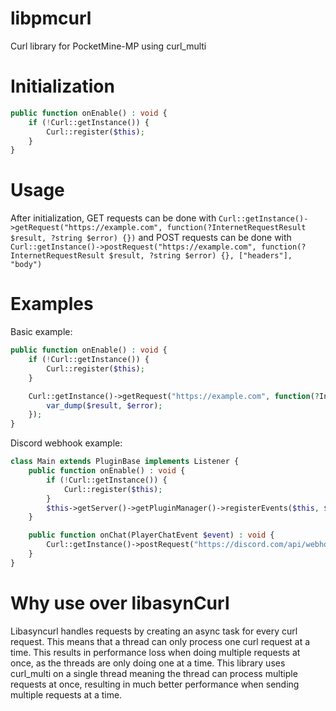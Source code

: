# libpmcurl
Curl library for PocketMine-MP using curl_multi

# Initialization

```php
public function onEnable() : void {
	if (!Curl::getInstance()) {
		Curl::register($this);
	}
}
```

# Usage

After initialization, GET requests can be done with `Curl::getInstance()->getRequest("https://example.com", function(?InternetRequestResult $result, ?string $error) {})` and POST requests can be done with `Curl::getInstance()->postRequest("https://example.com", function(?InternetRequestResult $result, ?string $error) {}, ["headers"], "body")`

# Examples

Basic example:
```php
public function onEnable() : void {
	if (!Curl::getInstance()) {
		Curl::register($this);
	}

	Curl::getInstance()->getRequest("https://example.com", function(?InternetRequestResult $result, ?string $error) : void {
		var_dump($result, $error);
	});
}
```

Discord webhook example:

```php
class Main extends PluginBase implements Listener {
	public function onEnable() : void {
		if (!Curl::getInstance()) {
			Curl::register($this);
		}
		$this->getServer()->getPluginManager()->registerEvents($this, $this);
	}

	public function onChat(PlayerChatEvent $event) : void {
		Curl::getInstance()->postRequest("https://discord.com/api/webhooks/WEBHOOK_ID", function(?InternetRequestResult $result) : void {}, [], ["content" => $event->getMessage(), "username" => $event->getPlayer()->getName()]);
	}
}
```
# Why use over libasynCurl

Libasyncurl handles requests by creating an async task for every curl request. This means that a thread can only process one curl request at a time. This results in performance loss when doing multiple requests at once, as the threads are only doing one at a time. This library uses curl_multi on a single thread meaning the thread can process multiple requests at once, resulting in much better performance when sending multiple requests at a time.
